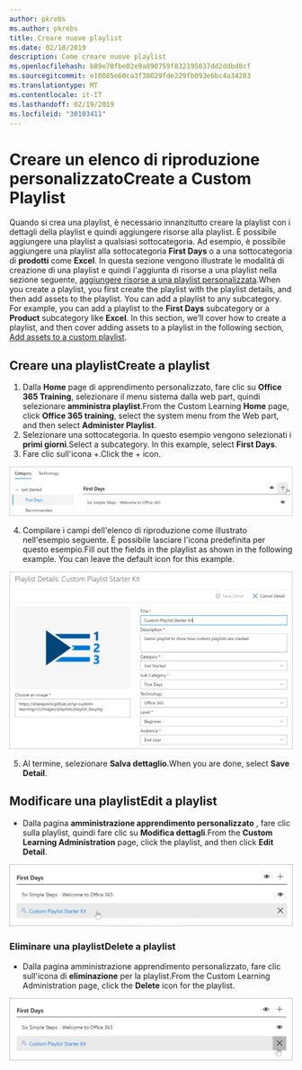 ```yaml
---
author: pkrebs
ms.author: pkrebs
title: Creare nuove playlist
ms.date: 02/18/2019
description: Come creare nuove playlist
ms.openlocfilehash: b89e70fbe02e9a890759f832195037dd2ddbd8cf
ms.sourcegitcommit: e10085e60ca3f38029fde229fb093e6bc4a34203
ms.translationtype: MT
ms.contentlocale: it-IT
ms.lasthandoff: 02/19/2019
ms.locfileid: "30103411"
---
```

# <a name="create-a-custom-playlist"></a><span data-ttu-id="64b9c-103">Creare un elenco di riproduzione personalizzato</span><span class="sxs-lookup"><span data-stu-id="64b9c-103">Create a Custom Playlist</span></span>

<span data-ttu-id="64b9c-p101">Quando si crea una playlist, è necessario innanzitutto creare la playlist con i dettagli della playlist e quindi aggiungere risorse alla playlist. È possibile aggiungere una playlist a qualsiasi sottocategoria. Ad esempio, è possibile aggiungere una playlist alla sottocategoria **First Days** o a una sottocategoria di **prodotti** come **Excel**. In questa sezione vengono illustrate le modalità di creazione di una playlist e quindi l'aggiunta di risorse a una playlist nella sezione seguente, [aggiungere risorse a una playlist personalizzata](custom_addassets.md).</span><span class="sxs-lookup"><span data-stu-id="64b9c-p101">When you create a playlist, you first create the playlist with the playlist details, and then add assets to the playlist. You can add a playlist to any subcategory. For example, you can add a playlist to the **First Days** subcategory or a **Product** subcategory like **Excel**. In this section, we’ll cover how to create a playlist, and then cover adding assets to a playlist in the following section, [Add assets to a custom playlist](custom_addassets.md).</span></span>

## <a name="create-a-playlist"></a><span data-ttu-id="64b9c-108">Creare una playlist</span><span class="sxs-lookup"><span data-stu-id="64b9c-108">Create a playlist</span></span> 

1. <span data-ttu-id="64b9c-109">Dalla **Home** page di apprendimento personalizzato, fare clic su **Office 365 Training**, selezionare il menu sistema dalla web part, quindi selezionare **amministra playlist**.</span><span class="sxs-lookup"><span data-stu-id="64b9c-109">From the Custom Learning **Home** page, click **Office 365 training**, select the system menu from the Web part, and then select **Administer Playlist**.</span></span> 
2. <span data-ttu-id="64b9c-p102">Selezionare una sottocategoria. In questo esempio vengono selezionati i **primi giorni**.</span><span class="sxs-lookup"><span data-stu-id="64b9c-p102">Select a subcategory. In this example, select **First Days**.</span></span>  
3. <span data-ttu-id="64b9c-112">Fare clic sull'icona +.</span><span class="sxs-lookup"><span data-stu-id="64b9c-112">Click the + icon.</span></span>  

![CG-newplaylistbtn. png](media/cg-newplaylistbtn.png)

4.  <span data-ttu-id="64b9c-p103">Compilare i campi dell'elenco di riproduzione come illustrato nell'esempio seguente. È possibile lasciare l'icona predefinita per questo esempio.</span><span class="sxs-lookup"><span data-stu-id="64b9c-p103">Fill out the fields in the playlist as shown in the following example. You can leave the default icon for this example.</span></span> 

![CG-newplaylistdetails. png](media/cg-newplaylistdetails.png)

5.  <span data-ttu-id="64b9c-117">Al termine, selezionare **Salva dettaglio**.</span><span class="sxs-lookup"><span data-stu-id="64b9c-117">When you are done, select **Save Detail**.</span></span> 

## <a name="edit-a-playlist"></a><span data-ttu-id="64b9c-118">Modificare una playlist</span><span class="sxs-lookup"><span data-stu-id="64b9c-118">Edit a playlist</span></span>

- <span data-ttu-id="64b9c-119">Dalla pagina **amministrazione apprendimento personalizzato** , fare clic sulla playlist, quindi fare clic su **Modifica dettagli**.</span><span class="sxs-lookup"><span data-stu-id="64b9c-119">From the **Custom Learning Administration** page, click the playlist, and then click **Edit Detail**.</span></span>  

![CG-editplaylist. png](media/cg-editplaylist.png)

### <a name="delete-a-playlist"></a><span data-ttu-id="64b9c-121">Eliminare una playlist</span><span class="sxs-lookup"><span data-stu-id="64b9c-121">Delete a playlist</span></span>

- <span data-ttu-id="64b9c-122">Dalla pagina amministrazione apprendimento personalizzato, fare clic sull'icona di **eliminazione** per la playlist.</span><span class="sxs-lookup"><span data-stu-id="64b9c-122">From the Custom Learning Administration page, click the **Delete** icon for the playlist.</span></span>  

![CG-deleteplaylist. png](media/cg-deleteplaylist.png)